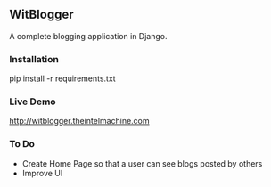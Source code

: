 ## WitBlogger
A complete blogging application in Django.

### Installation
pip install -r requirements.txt

### Live Demo
http://witblogger.theintelmachine.com

### To Do
- Create Home Page so that a user can see blogs posted by others
- Improve UI
